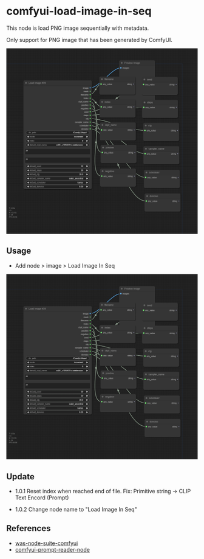 # comfyui-load-image-in-seq

This node is load PNG image sequentially with metadata.

Only support for PNG image that has been generated by ComfyUI.

![image-1](./images/1.png)

## Usage

- Add node > image > Load Image In Seq

![image-2](./images/2.gif)

## Update

- 1.0.1
  Reset index when reached end of file.
  Fix: Primitive string -> CLIP Text Encord (Prompt)

- 1.0.2
  Change node name to "Load Image In Seq"

## References

- [was-node-suite-comfyui](https://github.com/WASasquatch/was-node-suite-comfyui)
- [comfyui-prompt-reader-node](https://github.com/receyuki/comfyui-prompt-reader-node)